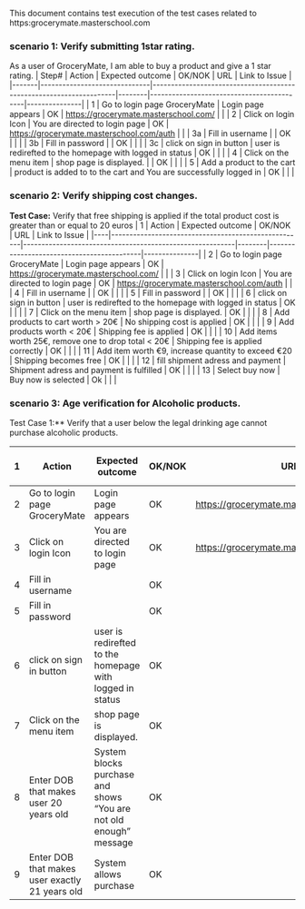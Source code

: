 This document contains test execution of the test cases related to https:grocerymate.masterschool.com
### scenario 1: Verify submitting 1star rating.
As a user of GroceryMate, I am able to buy a product and give a 1 star rating. 
| Step# | Action                       | Expected outcome                                                   | OK/NOK | URL                                       | Link to Issue |
|-------|------------------------------|--------------------------------------------------------------------|--------|-------------------------------------------|---------------|
| 1     | Go to login page GroceryMate | Login page appears                                                 | OK     | https://grocerymate.masterschool.com/     |               |
| 2     | Click on login Icon          | You are directed to login page                                     | OK     | https://grocerymate.masterschool.com/auth |               |
| 3a    | Fill in username             |                                                                    | OK     |                                           |               |
| 3b    | Fill in password             |                                                                    | OK     |                                           |               |
| 3c    | click on sign in button      | user is redirefted to the homepage with logged in status           | OK     |                                           |               |
| 4     | Click on the menu item       | shop page is displayed. |                                          | OK     |                                           |               |
| 5     | Add a product to the cart    | product is added to to the cart and You are successfully logged in | OK     |                                           |               |





### scenario 2: Verify shipping cost changes.
**Test Case:** Verify that free shipping is applied if the total product cost is greater than or equal to 20 euros
| 1  | Action                                              | Expected outcome                                         | OK/NOK | URL                                       | Link to Issue |
|----|-----------------------------------------------------|----------------------------------------------------------|--------|-------------------------------------------|---------------|
| 2  | Go to login page GroceryMate                        | Login page appears                                       | OK     | https://grocerymate.masterschool.com/     |               |
| 3  | Click on login Icon                                 | You are directed to login page                           | OK     | https://grocerymate.masterschool.com/auth |               |
| 4  | Fill in username                                    |                                                          | OK     |                                           |               |
| 5  | Fill in password                                    |                                                          | OK     |                                           |               |
| 6  | click on sign in button                             | user is redirefted to the homepage with logged in status | OK     |                                           |               |
| 7  | Click on the menu item                              | shop page is displayed.                                  | OK     |                                           |               |
| 8  | Add products to cart worth > 20€                    | No shipping cost is applied                              | OK     |                                           |               |
| 9  | Add products worth < 20€                            | Shipping fee is applied                                  | OK     |                                           |               |
| 10 | Add items worth 25€, remove one to drop total < 20€ | Shipping fee is applied correctly                        | OK     |                                           |               |
| 11 | Add item worth €9, increase quantity to exceed €20  | Shipping becomes free                                    | OK     |                                           |               |
| 12 | fill shipment adress and payment                    | Shipment adress and payment is fulfilled                 | OK     |                                           |               |
| 13 | Select buy now                                      | Buy now is selected                                      | Ok     |                                           |               |



### scenario 3: Age verification for Alcoholic products.
Test Case 1:** Verify that a user below the legal drinking age cannot purchase alcoholic products.

| 1 | Action                                         | Expected outcome                                                                 | OK/NOK | URL                                       | Link to Issue |
|---|------------------------------------------------|----------------------------------------------------------------------------------|--------|-------------------------------------------|---------------|
| 2 | Go to login page GroceryMate                   | Login page appears                                                               | OK     | https://grocerymate.masterschool.com/     |               |
| 3 | Click on login Icon                            | You are directed to login page                                                   | OK     | https://grocerymate.masterschool.com/auth |               |
| 4 | Fill in username                               |                                                                                  | OK     |                                           |               |
| 5 | Fill in password                               |                                                                                  | OK     |                                           |               |
| 6 | click on sign in button                        | user is redirefted to the homepage with logged in status                         | OK     |                                           |               |
| 7 | Click on the menu item                         | shop page is displayed.                                                          | OK     |                                           |               |
| 8 | Enter DOB that makes user 20 years old         |      System blocks purchase and shows “You are not old enough” message           | OK     |                                           |               |
| 9 | Enter DOB that makes user exactly 21 years old | System allows purchase                                                           | OK     |                                           |               |



